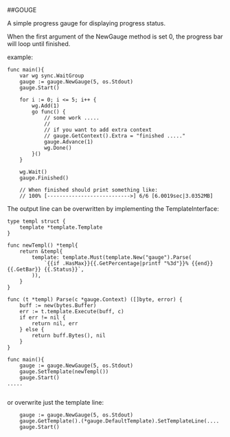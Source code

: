 ##GOUGE 

A simple progress gauge for displaying progress status.

When the first argument of the NewGauge method is set 0, the progress bar will loop until finished.

example:

```
func main(){
	var wg sync.WaitGroup
	gauge := gauge.NewGauge(5, os.Stdout)
	gauge.Start()
	
	for i := 0; i <= 5; i++ {
		wg.Add(1)
		go func() {
			// some work .....
			//
			// if you want to add extra context 
			// gauge.GetContext().Extra = "finished ....."
			gauge.Advance(1)
			wg.Done()
		}()
	}
	
	wg.Wait()
	gauge.Finished()
	
	// When finished should print something like: 
	// 100% [--------------------------->] 6/6 [6.0019sec|3.0352MB] 
```


The output line can be overwritten by implementing the TemplateInterface:

```
type templ struct {
	template *template.Template
}

func newTempl() *templ{
	return &templ{
		template: template.Must(template.New("gauge").Parse(
			`{{if .HasMax}}{{.GetPercentage|printf "%3d"}}% {{end}}{{.GetBar}} {{.Status}}`,
		)),
	}
}

func (t *templ) Parse(c *gauge.Context) ([]byte, error) {
	buff := new(bytes.Buffer)
	err := t.template.Execute(buff, c)
	if err != nil {
		return nil, err
	} else {
		return buff.Bytes(), nil
	}
}

func main(){
	gauge := gauge.NewGauge(5, os.Stdout)
	gauge.SetTemplate(newTempl())
	gauge.Start()
.....
	
```

or overwrite just the template line:

```
	gauge := gauge.NewGauge(5, os.Stdout)
	gauge.GetTemplate().(*gauge.DefaultTemplate).SetTemplateLine(....
	gauge.Start()
```
